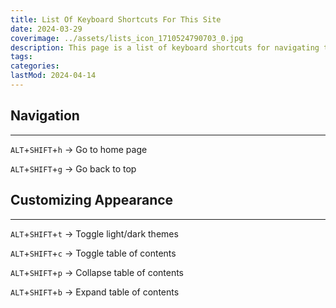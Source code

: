 ```yaml
---
title: List Of Keyboard Shortcuts For This Site
date: 2024-03-29
coverimage: ../assets/lists_icon_1710524790703_0.jpg
description: This page is a list of keyboard shortcuts for navigating this site.
tags:
categories:
lastMod: 2024-04-14
---
```

## Navigation
---

`ALT`+`SHIFT`+`h` → Go to home page

`ALT`+`SHIFT`+`g` → Go back to top

## Customizing Appearance
---

`ALT`+`SHIFT`+`t` → Toggle light/dark themes

`ALT`+`SHIFT`+`c` → Toggle table of contents

`ALT`+`SHIFT`+`p` → Collapse table of contents

`ALT`+`SHIFT`+`b` → Expand table of contents

